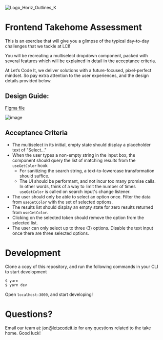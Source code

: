 ![Logo_Horiz_Outlines_K](https://user-images.githubusercontent.com/13429481/135781260-98960a5f-6569-4174-8394-aabdf717923a.png)

# Frontend Takehome Assessment

This is an exercise that will give you a glimpse of the typical day-to-day challenges that we tackle at LCI!

You will be recreating a multiselect dropdown component, packed with several features which will be explained in detail in the acceptance criteria.

At Let’s Code It, we deliver solutions with a future-focused, pixel-perfect mindset. So pay extra attention to the user experiences, and the design details provided below.

## Design Guide:

[Figma file](https://www.figma.com/file/V6fQQszd5eXZGAQFNGKtH4/LCI-Multiselect-Takehome?node-id=0%3A1)

![image](https://user-images.githubusercontent.com/13429481/135794441-4c7d0eb5-b61a-47b6-924e-ca694618dc0f.png)


## Acceptance Criteria

- The multiselect in its initial, empty state should display a placeholder text of "Select..."
- When the user types a non-empty string in the input box, the component should query the list of matching results from the `useGetColor` hook
  - For sanitizing the search string, a text-to-lowercase transformation should suffice.
  - The UI should be performant, and not incur too many promise calls. In other words, think of a way to limit the number of times `useGetColor` is called on search input's change listener.
- The user should only be able to select an option once. Filter the data from `useGetColor` with the set of selected options.
- The results list should display an empty state for zero results returned from `useGetColor`.
- Clicking on the selected token should remove the option from the selected list.
- The user can only select up to three (3) options. Disable the text input once there are three selected options. 

# Development
Clone a copy of this repository, and run the following commands in your CLI to start development
```zsh
$ yarn
$ yarn dev 
```
Open `localhost:3000`, and start developing!

# Questions?

Email our team at: jon@letscodeit.io for any questions related to the take home. Good luck! 
